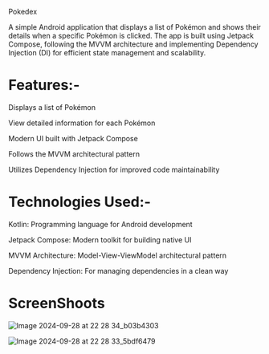Pokedex 

A simple Android application that displays a list of Pokémon and shows their details when a specific Pokémon is clicked. The app is built using Jetpack Compose, following the MVVM architecture and implementing Dependency Injection (DI) for efficient state management and scalability.

# Features:-

Displays a list of Pokémon

View detailed information for each Pokémon

Modern UI built with Jetpack Compose

Follows the MVVM architectural pattern

Utilizes Dependency Injection for improved code maintainability

# Technologies Used:-

Kotlin: Programming language for Android development

Jetpack Compose: Modern toolkit for building native UI

MVVM Architecture: Model-View-ViewModel architectural pattern

Dependency Injection: For managing dependencies in a clean way

# ScreenShoots


![Image 2024-09-28 at 22 28 34_b03b4303](https://github.com/user-attachments/assets/83c3c6b1-3ff2-4a1d-9ed8-91e9adf83c2e)


![Image 2024-09-28 at 22 28 33_5bdf6479](https://github.com/user-attachments/assets/ca3ddaad-3bc3-4b22-96e9-0eb630783106)

